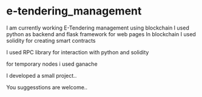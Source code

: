 # e-tendering_management
I am currently working E-Tendering management using blockchain
I used python as backend and flask framework for web pages
In blockchain I used solidity for creating smart contracts 

I used RPC library for interaction with python and solidity

for temporary nodes i used ganache 


I developed a small project..

You suggesstions are welcome..
